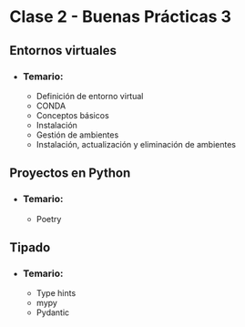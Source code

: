 # Clase 2 - Buenas Prácticas 3

## Entornos virtuales
* ### Temario:
    * Definición de entorno virtual
    * CONDA
    * Conceptos básicos
    * Instalación
    * Gestión de ambientes
    * Instalación, actualización y eliminación de ambientes
## Proyectos en Python
* ### Temario:
    * Poetry
## Tipado
* ### Temario:
    * Type hints
    * mypy
    * Pydantic